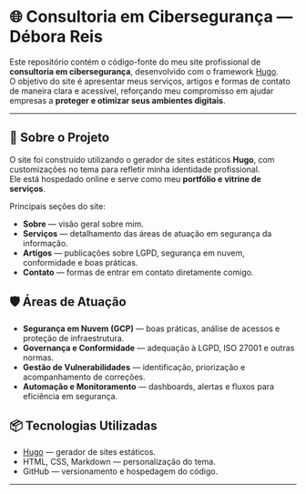 # 🌐 Consultoria em Cibersegurança — Débora Reis

Este repositório contém o código-fonte do meu site profissional de **consultoria em cibersegurança**, desenvolvido com o framework [Hugo](https://gohugo.io/).  
O objetivo do site é apresentar meus serviços, artigos e formas de contato de maneira clara e acessível, reforçando meu compromisso em ajudar empresas a **proteger e otimizar seus ambientes digitais**.

---

## 🚀 Sobre o Projeto

O site foi construído utilizando o gerador de sites estáticos **Hugo**, com customizações no tema para refletir minha identidade profissional.  
Ele está hospedado online e serve como meu **portfólio e vitrine de serviços**.

Principais seções do site:
- **Sobre** — visão geral sobre mim.  
- **Serviços** — detalhamento das áreas de atuação em segurança da informação.  
- **Artigos** — publicações sobre LGPD, segurança em nuvem, conformidade e boas práticas.  
- **Contato** — formas de entrar em contato diretamente comigo.  



## 🛡️ Áreas de Atuação

- **Segurança em Nuvem (GCP)** — boas práticas, análise de acessos e proteção de infraestrutura.  
- **Governança e Conformidade** — adequação à LGPD, ISO 27001 e outras normas.  
- **Gestão de Vulnerabilidades** — identificação, priorização e acompanhamento de correções.  
- **Automação e Monitoramento** — dashboards, alertas e fluxos para eficiência em segurança.  



## 📦 Tecnologias Utilizadas

- [Hugo](https://gohugo.io/) — gerador de sites estáticos.  
- HTML, CSS, Markdown — personalização do tema.  
- GitHub — versionamento e hospedagem do código.  

---


